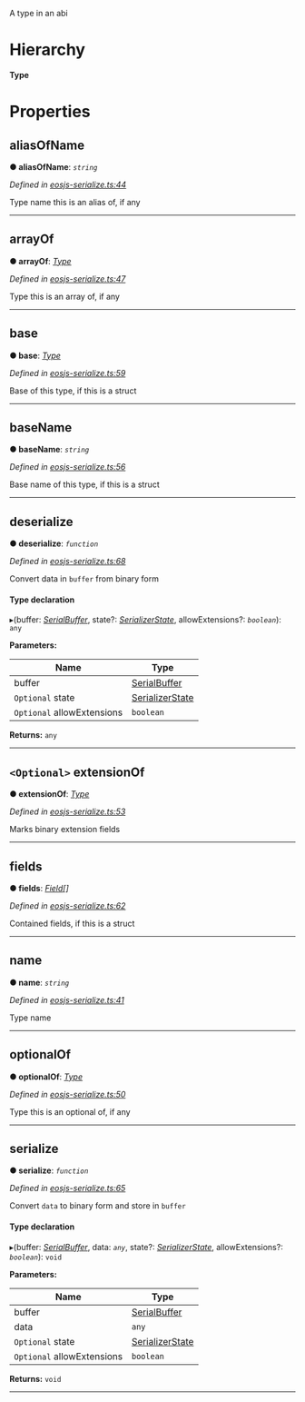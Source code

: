 

A type in an abi

# Hierarchy

**Type**

# Properties

<a id="aliasofname"></a>

##  aliasOfName

**● aliasOfName**: *`string`*

*Defined in [eosjs-serialize.ts:44](https://github.com/EOSIO/eosjs/blob/b4493a9/src/eosjs-serialize.ts#L44)*

Type name this is an alias of, if any

___
<a id="arrayof"></a>

##  arrayOf

**● arrayOf**: *[Type](serialize.type.md)*

*Defined in [eosjs-serialize.ts:47](https://github.com/EOSIO/eosjs/blob/b4493a9/src/eosjs-serialize.ts#L47)*

Type this is an array of, if any

___
<a id="base"></a>

##  base

**● base**: *[Type](serialize.type.md)*

*Defined in [eosjs-serialize.ts:59](https://github.com/EOSIO/eosjs/blob/b4493a9/src/eosjs-serialize.ts#L59)*

Base of this type, if this is a struct

___
<a id="basename"></a>

##  baseName

**● baseName**: *`string`*

*Defined in [eosjs-serialize.ts:56](https://github.com/EOSIO/eosjs/blob/b4493a9/src/eosjs-serialize.ts#L56)*

Base name of this type, if this is a struct

___
<a id="deserialize"></a>

##  deserialize

**● deserialize**: *`function`*

*Defined in [eosjs-serialize.ts:68](https://github.com/EOSIO/eosjs/blob/b4493a9/src/eosjs-serialize.ts#L68)*

Convert data in `buffer` from binary form

#### Type declaration
▸(buffer: *[SerialBuffer](../classes/serialize.serialbuffer.md)*, state?: *[SerializerState](../classes/serialize.serializerstate.md)*, allowExtensions?: *`boolean`*): `any`

**Parameters:**

| Name | Type |
| ------ | ------ |
| buffer | [SerialBuffer](../classes/serialize.serialbuffer.md) |
| `Optional` state | [SerializerState](../classes/serialize.serializerstate.md) |
| `Optional` allowExtensions | `boolean` |

**Returns:** `any`

___
<a id="extensionof"></a>

## `<Optional>` extensionOf

**● extensionOf**: *[Type](serialize.type.md)*

*Defined in [eosjs-serialize.ts:53](https://github.com/EOSIO/eosjs/blob/b4493a9/src/eosjs-serialize.ts#L53)*

Marks binary extension fields

___
<a id="fields"></a>

##  fields

**● fields**: *[Field](serialize.field.md)[]*

*Defined in [eosjs-serialize.ts:62](https://github.com/EOSIO/eosjs/blob/b4493a9/src/eosjs-serialize.ts#L62)*

Contained fields, if this is a struct

___
<a id="name"></a>

##  name

**● name**: *`string`*

*Defined in [eosjs-serialize.ts:41](https://github.com/EOSIO/eosjs/blob/b4493a9/src/eosjs-serialize.ts#L41)*

Type name

___
<a id="optionalof"></a>

##  optionalOf

**● optionalOf**: *[Type](serialize.type.md)*

*Defined in [eosjs-serialize.ts:50](https://github.com/EOSIO/eosjs/blob/b4493a9/src/eosjs-serialize.ts#L50)*

Type this is an optional of, if any

___
<a id="serialize"></a>

##  serialize

**● serialize**: *`function`*

*Defined in [eosjs-serialize.ts:65](https://github.com/EOSIO/eosjs/blob/b4493a9/src/eosjs-serialize.ts#L65)*

Convert `data` to binary form and store in `buffer`

#### Type declaration
▸(buffer: *[SerialBuffer](../classes/serialize.serialbuffer.md)*, data: *`any`*, state?: *[SerializerState](../classes/serialize.serializerstate.md)*, allowExtensions?: *`boolean`*): `void`

**Parameters:**

| Name | Type |
| ------ | ------ |
| buffer | [SerialBuffer](../classes/serialize.serialbuffer.md) |
| data | `any` |
| `Optional` state | [SerializerState](../classes/serialize.serializerstate.md) |
| `Optional` allowExtensions | `boolean` |

**Returns:** `void`

___

